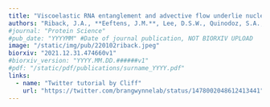 ```yaml
---
title: "Viscoelastic RNA entanglement and advective flow underlie nucleolar form and function"
authors: "Riback, J.A., **Eeftens, J.M.**, Lee, D.S.W., Quinodoz, S.A., Beckers, L., Becker, L.A., Brangwynne, CP."
#journal: "Protein Science"
#pub_date: "YYYYMM" #Date of journal publication, NOT BIORXIV UPLOAD
image: "/static/img/pub/220102riback.jpeg"
biorxiv: "2021.12.31.474660v1"
#biorxiv_version: "YYYY.MM.DD.######v1"
#pdf: "/static/pdf/publications/surname_YYYY.pdf"
links:
  - name: "Twitter tutorial by Cliff"
    url: "https://twitter.com/brangwynnelab/status/1478002048612413441"
---
```

